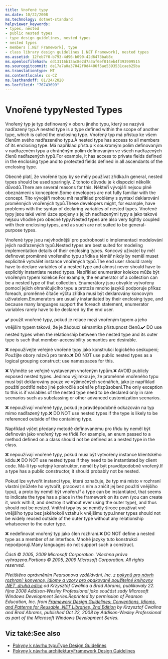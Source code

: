 ```yaml
---
title: Vnořené typy
ms.date: 10/22/2008
ms.technology: dotnet-standard
helpviewer_keywords:
- types, nested
- public nested types
- type design guidelines, nested types
- nested types
- members [.NET Framework], type
- class library design guidelines [.NET Framework], nested types
ms.assetid: 12feb7f0-b793-4d96-b090-42d6473bab8c
ms.openlocfilehash: dd13116b13ac8e2d7a3af6ef014eb4f393909515
ms.sourcegitcommit: de17a7a0a37042f0d4406f5ae5393531caeb25ba
ms.translationtype: MT
ms.contentlocale: cs-CZ
ms.lasthandoff: 01/24/2020
ms.locfileid: "76743699"
---
```

# <a name="nested-types"></a><span data-ttu-id="bd22a-102">Vnořené typy</span><span class="sxs-lookup"><span data-stu-id="bd22a-102">Nested Types</span></span>
<span data-ttu-id="bd22a-103">Vnořený typ je typ definovaný v oboru jiného typu, který se nazývá nadřazený typ.</span><span class="sxs-lookup"><span data-stu-id="bd22a-103">A nested type is a type defined within the scope of another type, which is called the enclosing type.</span></span> <span data-ttu-id="bd22a-104">Vnořený typ má přístup ke všem členům svého nadřazeného typu.</span><span class="sxs-lookup"><span data-stu-id="bd22a-104">A nested type has access to all members of its enclosing type.</span></span> <span data-ttu-id="bd22a-105">Má například přístup k soukromým polím definovaným v nadřazeném typu a chráněným polím definovaným ve všech nadřazených členů nadřazených typů.</span><span class="sxs-lookup"><span data-stu-id="bd22a-105">For example, it has access to private fields defined in the enclosing type and to protected fields defined in all ascendants of the enclosing type.</span></span>

 <span data-ttu-id="bd22a-106">Obecně platí, že vnořené typy by se měly používat zřídka.</span><span class="sxs-lookup"><span data-stu-id="bd22a-106">In general, nested types should be used sparingly.</span></span> <span data-ttu-id="bd22a-107">Z tohoto důvodu je k dispozici několik důvodů.</span><span class="sxs-lookup"><span data-stu-id="bd22a-107">There are several reasons for this.</span></span> <span data-ttu-id="bd22a-108">Někteří vývojáři nejsou plně obeznámeni s konceptem.</span><span class="sxs-lookup"><span data-stu-id="bd22a-108">Some developers are not fully familiar with the concept.</span></span> <span data-ttu-id="bd22a-109">Tito vývojáři mohou mít například problémy s syntaxí deklarování proměnných vnořených typů.</span><span class="sxs-lookup"><span data-stu-id="bd22a-109">These developers might, for example, have problems with the syntax of declaring variables of nested types.</span></span> <span data-ttu-id="bd22a-110">Vnořené typy jsou také velmi úzce spojeny s jejich nadřazenými typy a jako takové nejsou vhodné pro obecné typy.</span><span class="sxs-lookup"><span data-stu-id="bd22a-110">Nested types are also very tightly coupled with their enclosing types, and as such are not suited to be general-purpose types.</span></span>

 <span data-ttu-id="bd22a-111">Vnořené typy jsou nejvhodnější pro podrobnosti o implementaci modelování jejich nadřazených typů.</span><span class="sxs-lookup"><span data-stu-id="bd22a-111">Nested types are best suited for modeling implementation details of their enclosing types.</span></span> <span data-ttu-id="bd22a-112">Koncový uživatel by měl definovat proměnné vnořeného typu zřídka a téměř nikdy by neměl muset explicitně vytvářet instance vnořených typů.</span><span class="sxs-lookup"><span data-stu-id="bd22a-112">The end user should rarely have to declare variables of a nested type and almost never should have to explicitly instantiate nested types.</span></span> <span data-ttu-id="bd22a-113">Například enumerátor kolekce může být vnořeným typem kolekce.</span><span class="sxs-lookup"><span data-stu-id="bd22a-113">For example, the enumerator of a collection can be a nested type of that collection.</span></span> <span data-ttu-id="bd22a-114">Enumerátory jsou obvykle vytvořeny pomocí jejich ohraničujícího typu a protože mnoho jazyků podporuje příkaz foreach, proměnné čítače výčtu zřídka musí být deklarovány koncovým uživatelem.</span><span class="sxs-lookup"><span data-stu-id="bd22a-114">Enumerators are usually instantiated by their enclosing type, and because many languages support the foreach statement, enumerator variables rarely have to be declared by the end user.</span></span>

 <span data-ttu-id="bd22a-115">✔️ použít vnořené typy, pokud je relace mezi vnořeným typem a jeho vnějším typem taková, že je žádoucí sémantika přístupnost členů.</span><span class="sxs-lookup"><span data-stu-id="bd22a-115">✔️ DO use nested types when the relationship between the nested type and its outer type is such that member-accessibility semantics are desirable.</span></span>

 <span data-ttu-id="bd22a-116">❌ nepoužívejte veřejné vnořené typy jako konstrukci logického seskupení; Použijte obory názvů pro tento.</span><span class="sxs-lookup"><span data-stu-id="bd22a-116">❌ DO NOT use public nested types as a logical grouping construct; use namespaces for this.</span></span>

 <span data-ttu-id="bd22a-117">❌ Vyhněte se veřejně vystaveným vnořeným typům.</span><span class="sxs-lookup"><span data-stu-id="bd22a-117">❌ AVOID publicly exposed nested types.</span></span> <span data-ttu-id="bd22a-118">Jedinou výjimkou je, že proměnné vnořeného typu musí být deklarovány pouze ve výjimečných scénářích, jako je například použití podtříd nebo jiné pokročilé scénáře přizpůsobení.</span><span class="sxs-lookup"><span data-stu-id="bd22a-118">The only exception to this is if variables of the nested type need to be declared only in rare scenarios such as subclassing or other advanced customization scenarios.</span></span>

 <span data-ttu-id="bd22a-119">❌ nepoužívají vnořené typy, pokud je pravděpodobně odkazován na typ mimo nadřazený typ.</span><span class="sxs-lookup"><span data-stu-id="bd22a-119">❌ DO NOT use nested types if the type is likely to be referenced outside of the containing type.</span></span>

 <span data-ttu-id="bd22a-120">Například výčet předaný metodě definovanému pro třídu by neměl být definován jako vnořený typ ve třídě.</span><span class="sxs-lookup"><span data-stu-id="bd22a-120">For example, an enum passed to a method defined on a class should not be defined as a nested type in the class.</span></span>

 <span data-ttu-id="bd22a-121">❌ nepoužívají vnořené typy, pokud musí být vytvořeny instance klientského kódu.</span><span class="sxs-lookup"><span data-stu-id="bd22a-121">❌ DO NOT use nested types if they need to be instantiated by client code.</span></span>  <span data-ttu-id="bd22a-122">Má-li typ veřejný konstruktor, neměl by být pravděpodobně vnořený.</span><span class="sxs-lookup"><span data-stu-id="bd22a-122">If a type has a public constructor, it should probably not be nested.</span></span>

 <span data-ttu-id="bd22a-123">Pokud lze vytvořit instanci typu, která označuje, že typ má místo v rozhraní vlastní (můžete ho vytvořit, pracovat s ním a zničit jej bez použití vnějšího typu), a proto by neměl být vnořen.</span><span class="sxs-lookup"><span data-stu-id="bd22a-123">If a type can be instantiated, that seems to indicate the type has a place in the framework on its own (you can create it, work with it, and destroy it without ever using the outer type), and thus should not be nested.</span></span> <span data-ttu-id="bd22a-124">Vnitřní typy by se neměly široce používat vně vnějšího typu bez jakéhokoli vztahu k vnějšímu typu.</span><span class="sxs-lookup"><span data-stu-id="bd22a-124">Inner types should not be widely reused outside of the outer type without any relationship whatsoever to the outer type.</span></span>

 <span data-ttu-id="bd22a-125">❌ nedefinovat vnořený typ jako člen rozhraní.</span><span class="sxs-lookup"><span data-stu-id="bd22a-125">❌ DO NOT define a nested type as a member of an interface.</span></span> <span data-ttu-id="bd22a-126">Mnohé jazyky tuto konstrukci nepodporují.</span><span class="sxs-lookup"><span data-stu-id="bd22a-126">Many languages do not support such a construct.</span></span>

 <span data-ttu-id="bd22a-127">*Části © 2005, 2009 Microsoft Corporation. Všechna práva vyhrazena.*</span><span class="sxs-lookup"><span data-stu-id="bd22a-127">*Portions © 2005, 2009 Microsoft Corporation. All rights reserved.*</span></span>

 <span data-ttu-id="bd22a-128">*Přetištěno oprávněním Pearsonova vzdělávání, Inc. z [pokynů pro návrh rozhraní: konvence, idiomy a vzory pro opakovaně použitelné knihovny .NET, druhá edice](https://www.informit.com/store/framework-design-guidelines-conventions-idioms-and-9780321545619) od Krzysztof Cwalina a Brad Abrams, publikovaly 22. října 2008 Addison-Wesley Professional jako součást sady Microsoft Windows Development Series.*</span><span class="sxs-lookup"><span data-stu-id="bd22a-128">*Reprinted by permission of Pearson Education, Inc. from [Framework Design Guidelines: Conventions, Idioms, and Patterns for Reusable .NET Libraries, 2nd Edition](https://www.informit.com/store/framework-design-guidelines-conventions-idioms-and-9780321545619) by Krzysztof Cwalina and Brad Abrams, published Oct 22, 2008 by Addison-Wesley Professional as part of the Microsoft Windows Development Series.*</span></span>

## <a name="see-also"></a><span data-ttu-id="bd22a-129">Viz také:</span><span class="sxs-lookup"><span data-stu-id="bd22a-129">See also</span></span>

- [<span data-ttu-id="bd22a-130">Pokyny k návrhu typu</span><span class="sxs-lookup"><span data-stu-id="bd22a-130">Type Design Guidelines</span></span>](../../../docs/standard/design-guidelines/type.md)
- [<span data-ttu-id="bd22a-131">Pokyny k návrhu architektury</span><span class="sxs-lookup"><span data-stu-id="bd22a-131">Framework Design Guidelines</span></span>](../../../docs/standard/design-guidelines/index.md)
